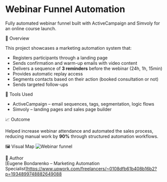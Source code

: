 # Webinar Funnel Automation

 Fully automated webinar funnel built with ActiveCampaign and Simvoly for an online course launch.

 🧠 Overview

This project showcases a marketing automation system that:
- Registers participants through a landing page
- Sends confirmation and warm-up emails with video content
- Delivers a sequence of **3 reminders** before the webinar (24h, 1h, 15min)
- Provides automatic replay access
- Segments contacts based on their action (booked consultation or not)
- Sends targeted follow-ups

 📌 Tools Used

- ActiveCampaign – email sequences, tags, segmentation, logic flows
- Simvoly – landing pages and sales page builder

📈 Outcome

Helped increase webinar attendance and automated the sales process,  
reducing manual work by **90%** through structured automation workflows.

🖼 Visual Map ![Webinar funnel](https://github.com/user-attachments/assets/df8219aa-2ada-43c9-be3a-9a98a4de2c61)


👤 Author  
[Eugene Bondarenko – Marketing Automation Specialist]https://www.upwork.com/freelancers/~0108dfb61b408b16b2?p=1934899748882649088
